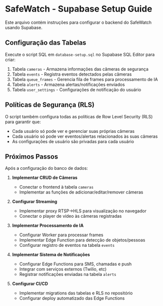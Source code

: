 
# SafeWatch - Supabase Setup Guide

Este arquivo contém instruções para configurar o backend do SafeWatch usando Supabase.

## Configuração das Tabelas

Execute o script SQL em `database-setup.sql` no Supabase SQL Editor para criar:

1. Tabela `cameras` - Armazena informações das câmeras de segurança
2. Tabela `events` - Registra eventos detectados pelas câmeras
3. Tabela `queue_frames` - Gerencia fila de frames para processamento de IA
4. Tabela `alerts` - Armazena alertas/notificações enviados
5. Tabela `user_settings` - Configurações de notificação do usuário

## Políticas de Segurança (RLS)

O script também configura todas as políticas de Row Level Security (RLS) para garantir que:

- Cada usuário só pode ver e gerenciar suas próprias câmeras
- Cada usuário só pode ver eventos/alertas relacionados às suas câmeras
- As configurações de usuário são privadas para cada usuário

## Próximos Passos

Após a configuração do banco de dados:

1. **Implementar CRUD de Câmeras**
   - Conectar o frontend à tabela `cameras`
   - Implementar as funções de adicionar/editar/remover câmeras

2. **Configurar Streaming**
   - Implementar proxy RTSP→HLS para visualização no navegador
   - Conectar o player de vídeo às câmeras registradas

3. **Implementar Processamento de IA**
   - Configurar Worker para processar frames
   - Implementar Edge Function para detecção de objetos/pessoas
   - Configurar registro de eventos na tabela `events`

4. **Implementar Sistema de Notificações**
   - Configurar Edge Functions para SMS, chamadas e push
   - Integrar com serviços externos (Twilio, etc)
   - Registrar notificações enviadas na tabela `alerts`

5. **Configurar CI/CD**
   - Implementar migrations das tabelas e RLS no repositório
   - Configurar deploy automatizado das Edge Functions
